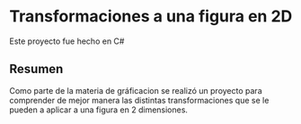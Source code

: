 # Transformaciones a una figura en 2D
Este proyecto fue hecho en C# 
## Resumen
Como parte de la materia de gráficacion se realizó un proyecto para comprender de mejor manera las distintas transformaciones que se le pueden a aplicar a una figura en 2 dimensiones.
